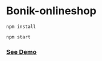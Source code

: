 # Bonik-onlineshop

```
npm install
```

```
npm start
```  
 
<h3><a href="https://bonik-onlineshop-beknur.netlify.app/">See Demo</a></h3>        
    
 
